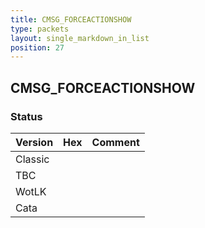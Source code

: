 ```yaml
---
title: CMSG_FORCEACTIONSHOW
type: packets
layout: single_markdown_in_list
position: 27
---
```


## CMSG_FORCEACTIONSHOW

### Status

Version | Hex | Comment
---------- | ---------- | ---------- 
Classic |  |  
TBC |  |  
WotLK |  |  
Cata |  |  
